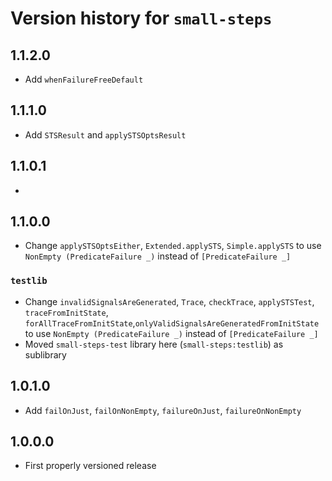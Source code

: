 # Version history for `small-steps`

## 1.1.2.0

* Add `whenFailureFreeDefault`

## 1.1.1.0

* Add `STSResult` and `applySTSOptsResult`

## 1.1.0.1

*

## 1.1.0.0

* Change `applySTSOptsEither`, `Extended.applySTS`, `Simple.applySTS`
  to use `NonEmpty (PredicateFailure _)` instead of `[PredicateFailure _]`

### `testlib`

* Change `invalidSignalsAreGenerated`, `Trace`, `checkTrace`, `applySTSTest`, `traceFromInitState`, `forAllTraceFromInitState`,`onlyValidSignalsAreGeneratedFromInitState` to use `NonEmpty (PredicateFailure _)` instead of `[PredicateFailure _]`
* Moved `small-steps-test` library here (`small-steps:testlib`) as sublibrary

## 1.0.1.0

* Add `failOnJust`, `failOnNonEmpty`, `failureOnJust`, `failureOnNonEmpty`

## 1.0.0.0

* First properly versioned release
